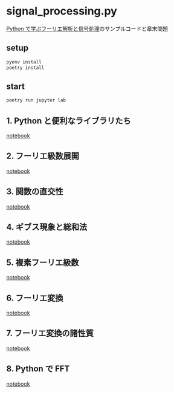 # signal_processing.py

[Python で学ぶフーリエ解析と信号処理](https://www.coronasha.co.jp/np/isbn/9784339009378/)のサンプルコードと章末問題

## setup

```sh
pyenv install
poetry install
```

## start

```sh
poetry run jupyter lab
```

## 1. Python と便利なライブラリたち

[notebook](./chapter1.ipynb)

## 2. フーリエ級数展開

[notebook](./chapter2.ipynb)

## 3. 関数の直交性

[notebook](./chapter3.ipynb)

## 4. ギブス現象と総和法

[notebook](./chapter4.ipynb)

## 5. 複素フーリエ級数

[notebook](./chapter5.ipynb)

## 6. フーリエ変換

[notebook](./chapter6.ipynb)

## 7. フーリエ変換の諸性質

[notebook](./chapter7.ipynb)

## 8. Python で FFT

[notebook](./chapter8.ipynb)
